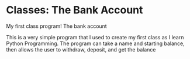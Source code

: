 # Classes: The Bank Account
My first class program! The bank account

This is a very simple program that I used to create my first class as I learn Python Programming. 
The program can take a name and starting balance, then allows the user to withdraw, deposit, and get the balance
